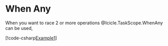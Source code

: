 # When Any

When you want to race 2 or more operations @Icicle.TaskScope.WhenAny
can be used,

[!code-csharp[Example1](../../Icicle.Tests/Examples/WhenAny.cs#Example1)]
